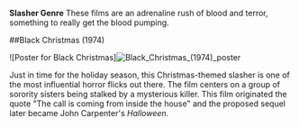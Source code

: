 **Slasher Genre**
These films are an adrenaline rush of blood and terror, something to really get the blood pumping.

##Black Christmas (1974)
	
![Poster for Black Christmas]![Black_Christmas_(1974)_poster](https://github.com/user-attachments/assets/212b4758-e9f0-40a1-8266-17818f836356)

Just in time for the holiday season, this Christmas-themed slasher is one of the most influential horror flicks out there. The film centers on a group of sorority sisters being stalked by a mysterious killer.
This film originated the quote "The call is coming from inside the house" and the proposed sequel later became John Carpenter's *Halloween*.
